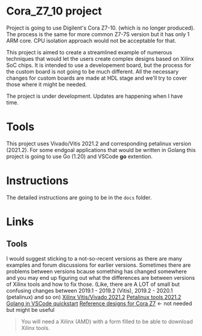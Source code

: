 # Cora_Z7_10 project

Project is going to use Digilent's Cora Z7-10. (which is no longer produced). 
The process is the same for more common Z7-7S version but it has only 1 ARM core. CPU isolation approach would not be acceptable for that. 

This project is aimed to create a streamlined example of numerous techniques
that would let the users create complex designs based on Xilinx SoC chips. It is intended to use a developement board, but the process for the custom board is not going to be much different. 
All the necessary changes for custom boards are made at HDL stage and we'll try to cover those where it might be needed. 

The project is under development. Updates are happening when I have time. 

# Tools

This project uses Vivado/Vitis 2021.2 and corresponding petalinux version (2021.2). 
For some endgoal applications that would be written in Golang this project is going to use Go (1.20) and VSCode **go** extention. 

# Instructions

The detailed instructions are going to be in the `docs` folder. 

# Links

## Tools

I would suggest sticking to a not-so-recent versions as there are many examples and forum discussions for earlier versions.
Sometimes there are problems between versions bcause something has changed somewhere and you may end up figuring out what the differences are between versions of Xilinx tools and how to fix those. (Like, there are A LOT of small but confusing changes between 2019.1 - 2019.2 (Vitis), 2019.2 - 2020.1 (petalinux) and so on)
[Xilinx Vitis/Vivado 2021.2](https://www.xilinx.com/support/download/index.html/content/xilinx/en/downloadNav/vivado-design-tools/archive.html)
[Petalinux tools 2021.2](https://www.xilinx.com/support/download/index.html/content/xilinx/en/downloadNav/embedded-design-tools/archive.html)
[Golang in VSCode quickstart](https://learn.microsoft.com/en-us/azure/developer/go/configure-visual-studio-code)
[Reference designs for Cora Z7](https://digilent.com/reference/programmable-logic/cora-z7/start) <- not needed but might be useful

> You will need a Xilinx (AMD) with a form filled to be able to download Xilinx tools. 


